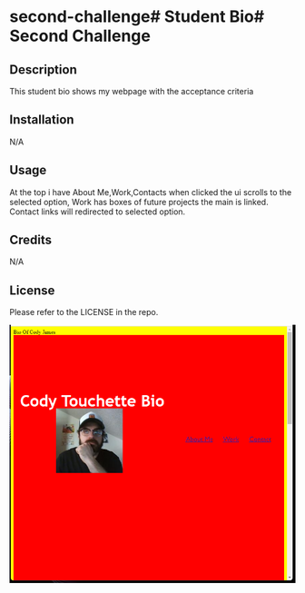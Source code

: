 # second-challenge# Student Bio# Second Challenge

## Description

This student bio shows my webpage with the acceptance criteria

## Installation

N/A

## Usage

At the top i have About Me,Work,Contacts 
when clicked the ui scrolls to the selected option,
Work has boxes of future projects the main is linked.
Contact links will redirected to selected option.

## Credits

N/A

## License

Please refer to the LICENSE in the repo.

 <img src="assets\img\Screenshot 2023-03-28 173529.png"/>